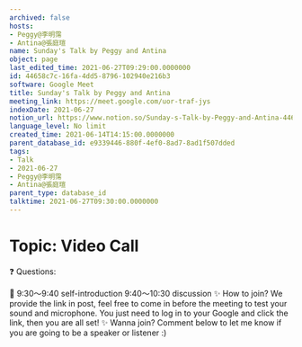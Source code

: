 ```yaml
---
archived: false
hosts:
- Peggy@李明霈
- Antina@張庭瑄
name: Sunday's Talk by Peggy and Antina
object: page
last_edited_time: 2021-06-27T09:29:00.0000000
id: 44658c7c-16fa-4dd5-8796-102940e216b3
software: Google Meet
title: Sunday's Talk by Peggy and Antina
meeting_link: https://meet.google.com/uor-traf-jys
indexDate: 2021-06-27
notion_url: https://www.notion.so/Sunday-s-Talk-by-Peggy-and-Antina-44658c7c16fa4dd58796102940e216b3
language_level: No limit
created_time: 2021-06-14T14:15:00.0000000
parent_database_id: e9339446-880f-4ef0-8ad7-8ad1f507dded
tags:
- Talk
- 2021-06-27
- Peggy@李明霈
- Antina@張庭瑄
parent_type: database_id
talktime: 2021-06-27T09:30:00.0000000
---
```


# Topic: Video Call  
❓
Questions:
   
   
   
   
   
📅
9:30～9:40 self-introduction
9:40～10:30 discussion
✨
How to join?
We provide the link in post, feel free to come in before the meeting to test your sound and microphone. You just need to log in to your Google and click the link, then you are all set!
✨
Wanna join?
Comment below to let me know if you are going to be a speaker or listener :)

